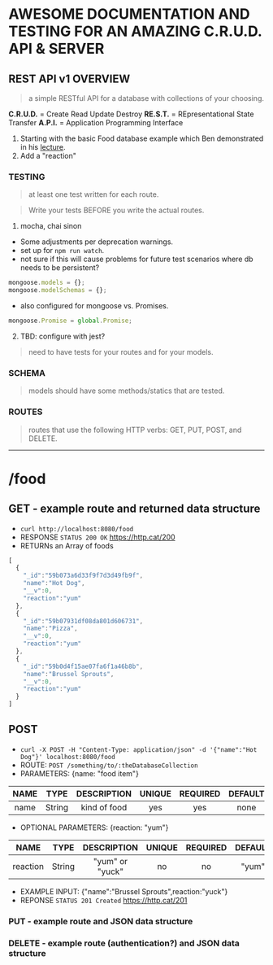 # AWESOME DOCUMENTATION AND TESTING FOR AN AMAZING C.R.U.D. API & SERVER
## REST API v1 OVERVIEW
> a simple RESTful API for a database with collections of your choosing.

**C.R.U.D.** = Create Read Update Destroy
**RE.S.T.**  = REpresentational State Transfer
**A.P.I.**   = Application Programming Interface


1. Starting with the basic Food database example which Ben demonstrated in his [lecture](https://youtu.be/otSW2ZpBa2U).
2. Add a "reaction"

### TESTING
> at least one test written for each route.

> Write your tests BEFORE you write the actual routes.

1. mocha, chai sinon
  - Some adjustments per deprecation warnings.
  - set up for `npm run watch`.
  - not sure if this will cause problems for future test scenarios where db needs to be persistent?
  ```js
  mongoose.models = {};
  mongoose.modelSchemas = {};
  ```

  - also configured for mongoose vs. Promises.
  ```js
  mongoose.Promise = global.Promise;
  ```

2. TBD: configure with jest?

> need to have tests for your routes and for your models.

### SCHEMA
> models should have some methods/statics that are tested.

### ROUTES
> routes that use the following HTTP verbs: GET, PUT, POST, and DELETE.

***
# /food

## GET - example route and returned data structure
- `curl http://localhost:8080/food`
- RESPONSE `STATUS 200 OK` https://http.cat/200
- RETURNs an Array of foods
```js
[
  {
    "_id":"59b073a6d33f9f7d3d49fb9f",
    "name":"Hot Dog",
    "__v":0,
    "reaction":"yum"
  },
  {
    "_id":"59b07931df08da801d606731",
    "name":"Pizza",
    "__v":0,
    "reaction":"yum"
  },
  {
    "_id":"59b0d4f15ae07fa6f1a46b8b",
    "name":"Brussel Sprouts",
    "__v":0,
    "reaction":"yum"
  }
]
```

## POST
- `curl -X POST -H "Content-Type: application/json" -d '{"name":"Hot Dog"}' localhost:8080/food`
- ROUTE: `POST /something/to/:theDatabaseCollection`
- PARAMETERS: {name: "food item"}

| NAME | TYPE | DESCRIPTION | UNIQUE | REQUIRED | DEFAULT |
|:----:|:----:|:-----------:|:------:|:--------:|:-------:|
| name | String | kind of food | yes | yes | none |

- OPTIONAL PARAMETERS: {reaction: "yum"}

| NAME | TYPE | DESCRIPTION | UNIQUE | REQUIRED | DEFAULT |
|:----:|:----:|:-----------:|:------:|:--------:|:-------:|
| reaction | String | "yum" or "yuck" | no | no | "yum" |

- EXAMPLE INPUT: {"name":"Brussel Sprouts",reaction:"yuck"}
- REPONSE `STATUS 201 Created` https://http.cat/201

### PUT - example route and JSON data structure

### DELETE - example route (authentication?) and JSON data structure
